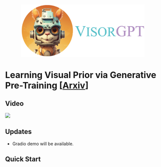 <div align=center>
<img src="visorgpt_title.png" width="400">
</div>

# Learning Visual Prior via Generative Pre-Training [[Arxiv](http://arxiv.org/abs/2305.13777)]

## Video
[![](https://i.ytimg.com/vi/8FDoBfxSY8I/hqdefault.jpg)](https://www.youtube.com/watch?v=8FDoBfxSY8I "")

## Updates
- Gradio demo will be available.

## Quick Start
